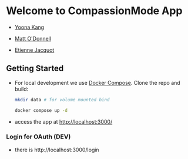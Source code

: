 # Welcome to CompassionMode App

- [Yoona Kang](mailto:yoona.kang@asc.upenn.edu)

- [Matt O'Donnell](mailto:mbod@asc.upenn.edu)

- [Etienne Jacquot](mailto:etienne.jacquot@asc.upenn.edu)

## Getting Started

- For local development we use [Docker Compose](https://docs.docker.com/compose/). Clone the repo and build:

    ```bash
    mkdir data # for volume mounted bind

    docker compose up -d
    ```

- access the app at [http://localhost:3000/](http://localhost:3000/)

### Login for OAuth (DEV)

- there is http://localhost:3000/login
